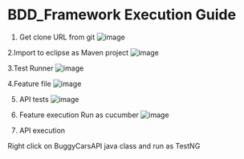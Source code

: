 # BDD_Framework Execution Guide

1. Get clone URL from git
![image](https://user-images.githubusercontent.com/14839226/209308016-0d342ce0-eb35-4c68-a491-0fddc382bd65.png)

2.Import to eclipse as Maven project
![image](https://user-images.githubusercontent.com/14839226/209308172-f77a200e-a8ae-437d-9f08-40e5c126243c.png)

3.Test Runner
![image](https://user-images.githubusercontent.com/14839226/209308262-dd8a8e7a-bbd0-480c-8f58-e8245cc096d2.png)

4.Feature file
![image](https://user-images.githubusercontent.com/14839226/209308319-67f9f007-d002-49c7-81b9-4f068581f262.png)

5. API tests
![image](https://user-images.githubusercontent.com/14839226/209308406-38935fff-7faa-49ac-9ff7-d55bf9cb4ebc.png)

6. Feature execution
Run as cucumber
![image](https://user-images.githubusercontent.com/14839226/209308551-a8aeab07-cb67-446f-8b8a-f22addb8dcdb.png)

7. API execution

Right click on BuggyCarsAPI java class and run as TestNG
